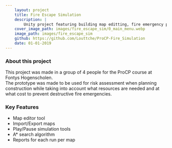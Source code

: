 ```yaml
---
    layout: project
    title: Fire Escape Simulation
    description: |
        Unity project featuring building map editting, fire emergency planning, simulation controls, and risk assessment reports
    cover_image_path: images/fire_escape_sim/0_main_menu.webp
    image_path: images/fire_escape_sim
    github: https://github.com/Louttche/ProCP-Fire_Simulation
    date: 01-01-2019
---
```


### About this project
This project was made in a group of 4 people for the ProCP course at Fontys Hogenscholen. <br>
The prototype was made to be used for risk assessment when planning construction while taking
into account what resources are needed and at what cost to prevent destructive fire emergencies.

### Key Features
- Map editor tool
- Import/Export maps
- Play/Pause simulation tools
- A* search algorithm
- Reports for each run per map